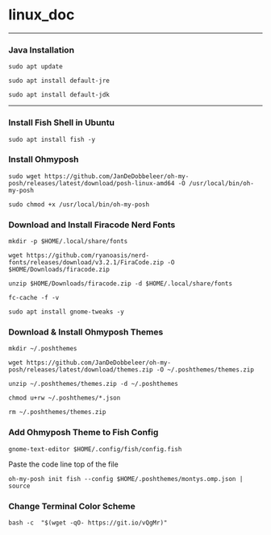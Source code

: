 

# linux_doc

***

### Java Installation

`
sudo apt update
`

`
sudo apt install default-jre
`

`
sudo apt install default-jdk
`



***

### Install Fish Shell in Ubuntu

`
sudo apt install fish -y
`

### Install Ohmyposh

`
sudo wget https://github.com/JanDeDobbeleer/oh-my-posh/releases/latest/download/posh-linux-amd64 -O /usr/local/bin/oh-my-posh
`

`
sudo chmod +x /usr/local/bin/oh-my-posh
`

### Download and Install Firacode Nerd Fonts

`
mkdir -p $HOME/.local/share/fonts
`

`
wget https://github.com/ryanoasis/nerd-fonts/releases/download/v3.2.1/FiraCode.zip -O $HOME/Downloads/firacode.zip
`

`
unzip $HOME/Downloads/firacode.zip -d $HOME/.local/share/fonts
`

`
fc-cache -f -v
`

`
sudo apt install gnome-tweaks -y
`

### Download & Install Ohmyposh Themes

`
mkdir ~/.poshthemes
`

`
wget https://github.com/JanDeDobbeleer/oh-my-posh/releases/latest/download/themes.zip -O ~/.poshthemes/themes.zip
`

`
unzip ~/.poshthemes/themes.zip -d ~/.poshthemes
`

`
chmod u+rw ~/.poshthemes/*.json
`

`
rm ~/.poshthemes/themes.zip
`

### Add Ohmyposh Theme to Fish Config

`
gnome-text-editor $HOME/.config/fish/config.fish
`

Paste the code line top of the file

`
oh-my-posh init fish --config $HOME/.poshthemes/montys.omp.json | source
`

### Change Terminal Color Scheme

`
bash -c  "$(wget -qO- https://git.io/vQgMr)" 
`
